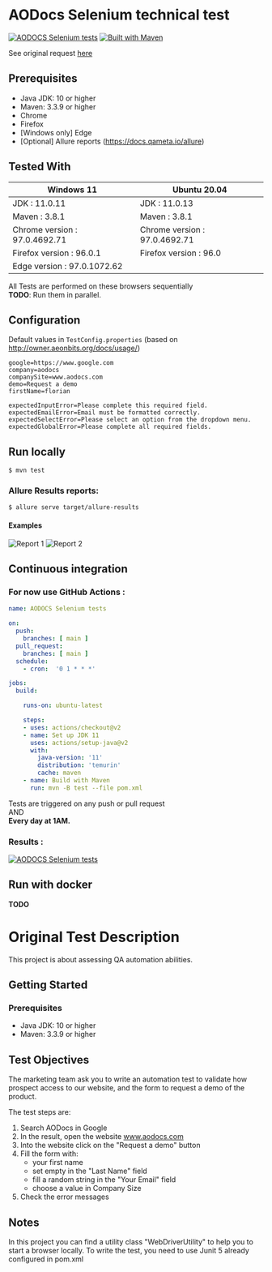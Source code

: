 AODocs Selenium technical test
=

[![AODOCS Selenium tests](https://github.com/Ababadon/aodocs-selenium-techtest/actions/workflows/maven.yml/badge.svg)](https://github.com/Ababadon/aodocs-selenium-techtest/actions/workflows/maven.yml)
[![Built with Maven](http://maven.apache.org/images/logos/maven-feather.png)](http://maven.apache.org)


See original request [here](#original-test-description)

## Prerequisites
* Java JDK: 10 or higher
* Maven: 3.3.9 or higher
* Chrome
* Firefox
* [Windows only] Edge
* [Optional] Allure reports (https://docs.qameta.io/allure)

## Tested With
| Windows 11                       | Ubuntu 20.04                  |
| -----------                      | -----------                   |
| JDK : 11.0.11                    | JDK : 11.0.13                 |
| Maven : 3.8.1                    | Maven : 3.8.1                 |
| Chrome version : 97.0.4692.71    | Chrome version : 97.0.4692.71 |
| Firefox version : 96.0.1         | Firefox version : 96.0        |
| Edge version : 97.0.1072.62      |                               |
    
All Tests are performed on these browsers sequentially  
**TODO**: Run them in parallel.

## Configuration
Default values in ```TestConfig.properties``` (based on http://owner.aeonbits.org/docs/usage/)
```properties
google=https://www.google.com
company=aodocs
companySite=www.aodocs.com
demo=Request a demo
firstName=florian

expectedInputError=Please complete this required field.
expectedEmailError=Email must be formatted correctly.
expectedSelectError=Please select an option from the dropdown menu.
expectedGlobalError=Please complete all required fields.
```

## Run locally
 
```$ mvn test```

### Allure Results reports:  
```$ allure serve target/allure-results```

#### Examples
![Report 1](resources/allure-report-1.png)
![Report 2](resources/allure-report-2.png)

## Continuous integration
### For now use GitHub Actions :
```yaml
name: AODOCS Selenium tests

on:
  push:
    branches: [ main ]
  pull_request:
    branches: [ main ]
  schedule:
    - cron:  '0 1 * * *'

jobs:
  build:

    runs-on: ubuntu-latest

    steps:
    - uses: actions/checkout@v2
    - name: Set up JDK 11
      uses: actions/setup-java@v2
      with:
        java-version: '11'
        distribution: 'temurin'
        cache: maven
    - name: Build with Maven
      run: mvn -B test --file pom.xml
```

Tests are triggered on any push or pull request  
AND  
**Every day at 1AM.**

### Results :  
[![AODOCS Selenium tests](https://github.com/Ababadon/aodocs-selenium-techtest/actions/workflows/maven.yml/badge.svg)](https://github.com/Ababadon/aodocs-selenium-techtest/actions/workflows/maven.yml)

## Run with docker
**TODO**


# Original Test Description

This project is about assessing QA automation abilities.

## Getting Started

### Prerequisites
* Java JDK: 10 or higher
* Maven: 3.3.9 or higher

## Test Objectives
The marketing team ask you to write an automation test to validate how prospect access to our website, and the form to request a demo of the product.
 
The test steps are:
 1. Search AODocs in Google
 2. In the result, open the website www.aodocs.com
 3. Into the website click on the "Request a demo" button
 4. Fill the form with:
     * your first name
     * set empty in the "Last Name" field
     * fill a random string in the "Your Email" field
     * choose a value in Company Size
 5. Check the error messages

## Notes
In this project you can find a utility class "WebDriverUtility" to help you to start a browser locally.
To write the test, you need to use Junit 5 already configured in pom.xml
